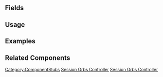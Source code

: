 <languages></languages> <translate>

## Fields

## Usage

## Examples

## Related Components

</translate>

[Category:ComponentStubs](Category:ComponentStubs "wikilink") [Session
Orbs Controller](Category:Components{{#translation:}} "wikilink")
[Session Orbs
Controller](Category:Components:Cloud{{#translation:}} "wikilink")